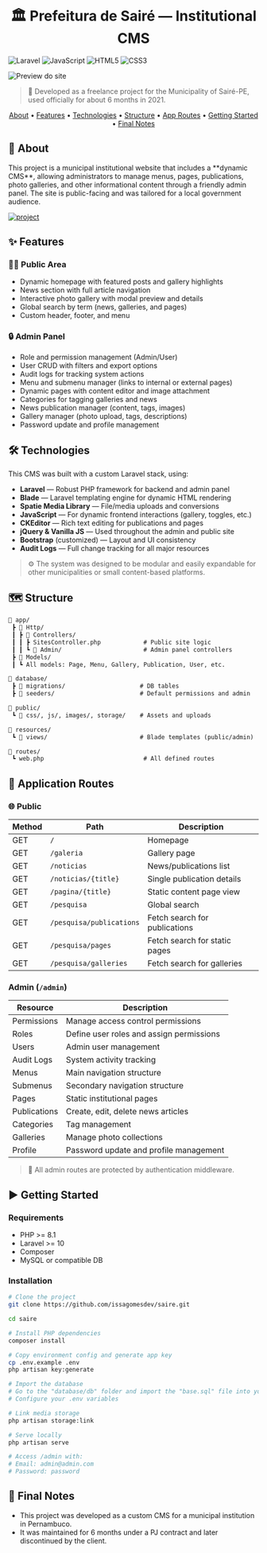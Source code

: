 <h1 align="center" style="font-weight: bold;">🏛️ Prefeitura de Sairé — Institutional CMS</h1>

![Laravel](https://img.shields.io/badge/laravel-%23FF2D20.svg?style=for-the-badge&logo=laravel&logoColor=white)
![JavaScript](https://img.shields.io/badge/javascript-%23000000.svg?style=for-the-badge&logo=javascript)
![HTML5](https://img.shields.io/badge/html5-%23E34F26.svg?style=for-the-badge&logo=html5&logoColor=white)
![CSS3](https://img.shields.io/badge/css3-%231572B6.svg?style=for-the-badge&logo=css3&logoColor=white)

![Preview do site](https://sjccemiterio.byissa.tech/midia/img/preview.png)

> 📍 Developed as a freelance project for the Municipality of Sairé-PE, used officially for about 6 months in 2021.

<p align="center">
  <a href="#about">About</a> •
  <a href="#features">Features</a> •
  <a href="#technologies">Technologies</a> • 
  <a href="#structure">Structure</a> • 
  <a href="#routes">App Routes</a> • 
  <a href="#started">Getting Started</a> •
  <a href="#notes">Final Notes</a>
</p>

<h2 id="about">📌 About</h2>

<p>
This project is a municipal institutional website that includes a **dynamic CMS**, allowing administrators to manage menus, pages, publications, photo galleries, and other informational content through a friendly admin panel. The site is public-facing and was tailored for a local government audience.
</p>

[![project](https://img.shields.io/badge/📱Visit_this_project-000?style=for-the-badge&logo=project)](https://byissa.tech/)


<h2 id="features">✨ Features</h2>

### 🧑‍💼 Public Area

- Dynamic homepage with featured posts and gallery highlights
- News section with full article navigation
- Interactive photo gallery with modal preview and details
- Global search by term (news, galleries, and pages)
- Custom header, footer, and menu

### 🔒 Admin Panel

- Role and permission management (Admin/User)
- User CRUD with filters and export options
- Audit logs for tracking system actions
- Menu and submenu manager (links to internal or external pages)
- Dynamic pages with content editor and image attachment
- Categories for tagging galleries and news
- News publication manager (content, tags, images)
- Gallery manager (photo upload, tags, descriptions)
- Password update and profile management

<h2 id="technologies">🛠️ Technologies</h2>

This CMS was built with a custom Laravel stack, using:

- **Laravel** — Robust PHP framework for backend and admin panel
- **Blade** — Laravel templating engine for dynamic HTML rendering
- **Spatie Media Library** — File/media uploads and conversions
- **JavaScript** — For dynamic frontend interactions (gallery, toggles, etc.)
- **CKEditor** — Rich text editing for publications and pages
- **jQuery & Vanilla JS** — Used throughout the admin and public site
- **Bootstrap** (customized) — Layout and UI consistency
- **Audit Logs** — Full change tracking for all major resources

> ⚙️ The system was designed to be modular and easily expandable for other municipalities or small content-based platforms.


<h2 id="structure">🗺️ Structure</h2>

```txt
📁 app/
 ┣ 📂 Http/
 ┃ ┣ 📂 Controllers/
 ┃ ┃ ┣ SitesController.php            # Public site logic
 ┃ ┃ ┗ 📂 Admin/                       # Admin panel controllers
 ┣ 📂 Models/
 ┃ ┗ All models: Page, Menu, Gallery, Publication, User, etc.

📁 database/
 ┣ 📂 migrations/                     # DB tables
 ┣ 📂 seeders/                        # Default permissions and admin

📁 public/
 ┗ 📂 css/, js/, images/, storage/    # Assets and uploads

📁 resources/
 ┗ 📂 views/                          # Blade templates (public/admin)

📁 routes/
 ┗ web.php                            # All defined routes
 ```

 <h2 id="routes">📍 Application Routes</h2>

 ### 🌐 Public

| Method | Path                          | Description                          |
|--------|-------------------------------|--------------------------------------|
| GET    | `/`                           | Homepage                             |
| GET    | `/galeria`                    | Gallery page                         |
| GET    | `/noticias`                   | News/publications list               |
| GET    | `/noticias/{title}`           | Single publication details           |
| GET    | `/pagina/{title}`             | Static content page view             |
| GET    | `/pesquisa`                   | Global search                        |
| GET    | `/pesquisa/publications`      | Fetch search for publications        |
| GET    | `/pesquisa/pages`             | Fetch search for static pages        |
| GET    | `/pesquisa/galleries`         | Fetch search for galleries           |

### Admin (`/admin`)

| Resource      | Description                            |
|---------------|----------------------------------------|
| Permissions   | Manage access control permissions      |
| Roles         | Define user roles and assign permissions |
| Users         | Admin user management                  |
| Audit Logs    | System activity tracking               |
| Menus         | Main navigation structure              |
| Submenus      | Secondary navigation structure         |
| Pages         | Static institutional pages             |
| Publications  | Create, edit, delete news articles     |
| Categories    | Tag management                         |
| Galleries     | Manage photo collections               |
| Profile       | Password update and profile management |

> 🔐 All admin routes are protected by authentication middleware.

<h2 id="started">▶️ Getting Started</h2>

### Requirements

- PHP >= 8.1
- Laravel >= 10
- Composer
- MySQL or compatible DB

### Installation

```bash
# Clone the project
git clone https://github.com/issagomesdev/saire.git

cd saire

# Install PHP dependencies
composer install

# Copy environment config and generate app key
cp .env.example .env
php artisan key:generate

# Import the database
# Go to the "database/db" folder and import the "base.sql" file into your database.
# Configure your .env variables

# Link media storage
php artisan storage:link

# Serve locally
php artisan serve

# Access /admin with:
# Email: admin@admin.com
# Password: password
```

<h2 id="notes"> 📌 Final Notes</h2>

- This project was developed as a custom CMS for a municipal institution in Pernambuco.
- It was maintained for 6 months under a PJ contract and later discontinued by the client.


